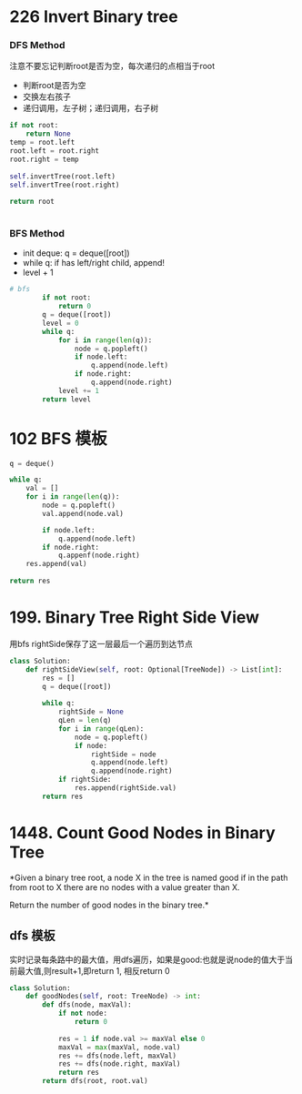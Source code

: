 # 226 Invert Binary tree
### DFS Method
注意不要忘记判断root是否为空，每次递归的点相当于root
- 判断root是否为空
- 交换左右孩子
- 递归调用，左子树；递归调用，右子树

``` python
if not root:
    return None
temp = root.left
root.left = root.right
root.right = temp
        
self.invertTree(root.left)
self.invertTree(root.right)
        
return root
        
```
### BFS Method

- init deque: q = deque([root])
- while q: if has left/right child, append!
- level + 1

``` python
# bfs
        if not root: 
            return 0
        q = deque([root])
        level = 0
        while q:
            for i in range(len(q)):
                node = q.popleft()
                if node.left:
                    q.append(node.left)
                if node.right:
                    q.append(node.right)
            level += 1
        return level
```

# 102 BFS 模板

``` python
q = deque()

while q:
    val = []
    for i in range(len(q)):
        node = q.popleft()
        val.append(node.val)

        if node.left:
            q.append(node.left)
        if node.right:
            q.appenf(node.right)
    res.append(val)
    
return res
```

# 199. Binary Tree Right Side View
 用bfs
 rightSide保存了这一层最后一个遍历到达节点

``` python
class Solution:
    def rightSideView(self, root: Optional[TreeNode]) -> List[int]:
        res = []
        q = deque([root])
        
        while q:
            rightSide = None
            qLen = len(q)
            for i in range(qLen):
                node = q.popleft()
                if node:
                    rightSide = node
                    q.append(node.left)
                    q.append(node.right)
            if rightSide:
                res.append(rightSide.val)
        return res
```

# 1448. Count Good Nodes in Binary Tree
*Given a binary tree root, a node X in the tree is named good if in the path from root to X there are no nodes with a value greater than X.

Return the number of good nodes in the binary tree.*

## dfs 模板
实时记录每条路中的最大值，用dfs遍历，如果是good:也就是说node的值大于当前最大值,则result+1,即return 1, 相反return 0
``` python
class Solution:
    def goodNodes(self, root: TreeNode) -> int:
        def dfs(node, maxVal):
            if not node:
                return 0
        
            res = 1 if node.val >= maxVal else 0
            maxVal = max(maxVal, node.val)
            res += dfs(node.left, maxVal)
            res += dfs(node.right, maxVal)
            return res
        return dfs(root, root.val)
  ```                      
